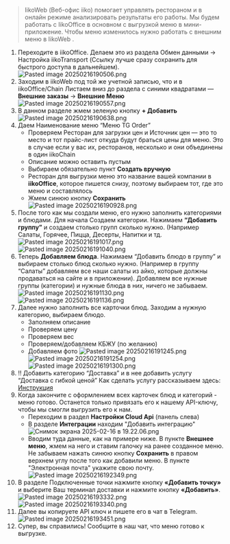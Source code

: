 > IikoWeb (Веб-офис iiko) помогает управлять рестораном и в онлайн режиме анализировать результаты его работы. Мы будем работать с IikoOffice в основном с выгрузкой меню в мини-приложение. Чтобы меню изменилось нужно работать с внешним меню в IikoWeb .

1. Переходите в iikoOffice. Делаем это из раздела Обмен данными → Настройка iikoTransport (Ссылку лучше сразу сохранить для быстрого доступа в дальнейшем).
![Pasted image 20250216190506.png](files/Pasted_image_20250216190506.png)
1. Заходим в iikoWeb под той же учетной записью, что и в iikoOffice/Chain Листаем вниз до раздела с синими квадратами — **Внешние заказы** → **Внешние Меню**
![Pasted image 20250216190557.png](files/Pasted_image_20250216190557.png)
1. В данном разделе жмем зеленую кнопку **+ Добавить**
![Pasted image 20250216190638.png](files/Pasted_image_20250216190638.png)
1. Даем Наименование меню “Меню TG Order” 
	- Проверяем Ресторан для загрузки цен и Источник цен — это то место и тот прайс-лист откуда будут браться цены для меню. Это в случае если у вас их, ресторанов, несколько и они объединены в один iikoChain 
	- Описание можно оставить пустым 
	- Выбираем обязательно пункт **Создать вручную** 
	- Ресторан для выгрузки меню это название вашей компании в **iikoOffice**, которое пишется снизу, поэтому выбираем тот, где это меню и составлялось 
	- Жмем синюю кнопку **Сохранить**
![Pasted image 20250216190928.png](files/Pasted_image_20250216190928.png)
  1. После того как мы создали меню, его нужно заполнить категориями и блюдами. Для начала Создаем категории. Нажимаем **“Добавить группу”** и создаем столько групп сколько нужно. (Например Салаты, Горячее, Пицца, Десерты, Напитки и тд.
![Pasted image 20250216191017.png](files/Pasted_image_20250216191017.png)
![Pasted image 20250216191040.png](files/Pasted_image_20250216191040.png)
1. Теперь **Добавляем блюда**. Нажимаем “Добавить блюдо в группу” и выбираем столько блюд сколько нужно. (Например в группу “Салаты” добавляем все наши салаты из айко, которые должны продаваться на сайте и в приложении). Добавляем все нужные группы (категории) и нужные блюда в них, ничего не забываем.
![Pasted image 20250216191130.png](files/Pasted_image_20250216191130.png)
![Pasted image 20250216191136.png](files/Pasted_image_20250216191136.png)
1. Далее нужно заполнить все карточки блюд. Заходим а нужную категорию, выбираем блюдо. 
	- Заполняем описание
	- Проверяем цену 
	- Проверяем вес 
	- Проверяем/добавляем КБЖУ (по желанию) 
	- Добавляем фото
![Pasted image 20250216191245.png](files/Pasted_image_20250216191245.png)
![Pasted image 20250216191254.png](files/Pasted_image_20250216191254.png)
![Pasted image 20250216191300.png](files/Pasted_image_20250216191300.png)
1. !! Добавить категорию “Доставка” и в нее добавить услугу “Доставка с гибкой ценой” Как сделать услугу рассказываем здесь: [Инструкция](./Добавление_доставки_iiko)
2. Когда закончите с оформлением всех карточек блюд и категорий - меню готово. Останется только привязать его к нашему API-ключу, чтобы мы смогли выгрузить его к нам. 
	- Переходим в раздел **Настройки Cloud Api** (панель слева) 
	- В разделе **Интеграции** находим "Добавить интеграцию"
![Снимок экрана 2025-02-16 в 19.22.06.png](files/Снимок_экрана_2025-02-16_в_19.22.06.png)
	- Вводим туда данные, как на примере ниже. В пункте **Внешнее меню**, жмем на него и ставим галочку на ранее созданное меню. Не забываем нажать синюю кнопку **Сохранить** в правом верхнем углу после того как добавили меню. В пункте "Электронная почта" укажите свою почту.
![Pasted image 20250216192349.png](files/Pasted_image_20250216192349.png)
1. В разделе Подключенные точки нажмите кнопку **«Добавить точку»** и выберите Ваш терминал доставки и нажмите кнопку **«Добавить»**. 
![Pasted image 20250216193332.png](files/Pasted_image_20250216193332.png)
![Pasted image 20250216193340.png](files/Pasted_image_20250216193340.png)
1. Далее вы копируете API ключ и пишете его в чат в Telegram.
![Pasted image 20250216193451.png](files/Pasted_image_20250216193451.png)
1. Супер, вы справились! Сообщите в наш чат, что меню готово к выгрузке.
